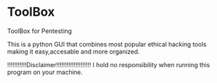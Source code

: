 # ToolBox
ToolBox for Pentesting 

This is a python GUI that combines most popular ethical hacking tools making it easy,accesable and more organized.





!!!!!!!!!!!Disclaimer!!!!!!!!!!!!!!!!!!!!
I hold no responsibility when running this program on your machine.
